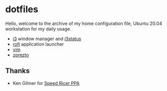 dotfiles
========

Hello, welcome to the archive of my home configuration file, Ubuntu 20.04
workstation for my daily usage.

* [i3](i3/config) window manager and [i3status](i3status/config)
* [rofi](rofi/config.rasi) application launcher
* [vim](vimrc)
* [zprezto](zpreztorc)

## Thanks

* Ken Gilmer for [Speed Ricer PPA](https://launchpad.net/~kgilmer/+archive/ubuntu/speed-ricer)
